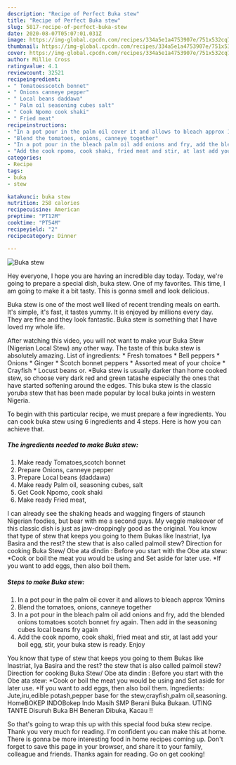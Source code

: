 ```yaml
---
description: "Recipe of Perfect Buka stew"
title: "Recipe of Perfect Buka stew"
slug: 5817-recipe-of-perfect-buka-stew
date: 2020-08-07T05:07:01.031Z
image: https://img-global.cpcdn.com/recipes/334a5e1a4753907e/751x532cq70/buka-stew-recipe-main-photo.jpg
thumbnail: https://img-global.cpcdn.com/recipes/334a5e1a4753907e/751x532cq70/buka-stew-recipe-main-photo.jpg
cover: https://img-global.cpcdn.com/recipes/334a5e1a4753907e/751x532cq70/buka-stew-recipe-main-photo.jpg
author: Millie Cross
ratingvalue: 4.1
reviewcount: 32521
recipeingredient:
- " Tomatoesscotch bonnet"
- " Onions canneye pepper"
- " Local beans daddawa"
- " Palm oil seasoning cubes salt"
- " Cook Npomo cook shaki"
- " Fried meat"
recipeinstructions:
- "In a pot pour in the palm oil cover it and allows to bleach approx 10mins"
- "Blend the tomatoes, onions, canneye together"
- "In a pot pour in the bleach palm oil add onions and fry, add the blended onions tomatoes scotch bonnet fry again. Then add in the seasoning cubes local beans fry again"
- "Add the cook npomo, cook shaki, fried meat and stir, at last add your boil egg, stir, your buka stew is ready. Enjoy"
categories:
- Recipe
tags:
- buka
- stew

katakunci: buka stew 
nutrition: 258 calories
recipecuisine: American
preptime: "PT12M"
cooktime: "PT54M"
recipeyield: "2"
recipecategory: Dinner

---
```



![Buka stew](https://img-global.cpcdn.com/recipes/334a5e1a4753907e/751x532cq70/buka-stew-recipe-main-photo.jpg)

Hey everyone, I hope you are having an incredible day today. Today, we're going to prepare a special dish, buka stew. One of my favorites. This time, I am going to make it a bit tasty. This is gonna smell and look delicious.

Buka stew is one of the most well liked of recent trending meals on earth. It's simple, it's fast, it tastes yummy. It is enjoyed by millions every day. They are fine and they look fantastic. Buka stew is something that I have loved my whole life.

After watching this video, you will not want to make your Buka Stew (Nigerian Local Stew) any other way. The taste of this buka stew is absolutely amazing. List of ingredients: * Fresh tomatoes * Bell peppers * Onions * Ginger * Scotch bonnet peppers * Assorted meat of your choice * Crayfish * Locust beans or. *Buka stew is usually darker than home cooked stew, so choose very dark red and green tatashe especially the ones that have started softening around the edges. This buka stew is the classic yoruba stew that has been made popular by local buka joints in western Nigeria.


To begin with this particular recipe, we must prepare a few ingredients. You can cook buka stew using 6 ingredients and 4 steps. Here is how you can achieve that.

<!--inarticleads1-->

##### The ingredients needed to make Buka stew:

1. Make ready  Tomatoes,scotch bonnet
1. Prepare  Onions, canneye pepper
1. Prepare  Local beans (daddawa)
1. Make ready  Palm oil, seasoning cubes, salt
1. Get  Cook Npomo, cook shaki
1. Make ready  Fried meat,


I can already see the shaking heads and wagging fingers of staunch Nigerian foodies, but bear with me a second guys. My veggie makeover of this classic dish is just as jaw-droppingly good as the original. You know that type of stew that keeps you going to them Bukas like Inastriat, Iya Basira and the rest? the stew that is also called palmoil stew? Direction for cooking Buka Stew/ Obe ata dindin : Before you start with the Obe ata stew: *Cook or boil the meat you would be using and Set aside for later use. *If you want to add eggs, then also boil them. 

<!--inarticleads2-->

##### Steps to make Buka stew:

1. In a pot pour in the palm oil cover it and allows to bleach approx 10mins
1. Blend the tomatoes, onions, canneye together
1. In a pot pour in the bleach palm oil add onions and fry, add the blended onions tomatoes scotch bonnet fry again. Then add in the seasoning cubes local beans fry again
1. Add the cook npomo, cook shaki, fried meat and stir, at last add your boil egg, stir, your buka stew is ready. Enjoy


You know that type of stew that keeps you going to them Bukas like Inastriat, Iya Basira and the rest? the stew that is also called palmoil stew? Direction for cooking Buka Stew/ Obe ata dindin : Before you start with the Obe ata stew: *Cook or boil the meat you would be using and Set aside for later use. *If you want to add eggs, then also boil them. Ingredients: Jute,iru,edible potash,pepper base  for the stew,crayfish,palm oil,seasoning. HomeBOKEP INDOBokep Indo Masih SMP Berani Buka Bukaan. UTING TANTE Disuruh Buka BH Beneran Dibuka, Kacau !! 

So that's going to wrap this up with this special food buka stew recipe. Thank you very much for reading. I'm confident you can make this at home. There is gonna be more interesting food in home recipes coming up. Don't forget to save this page in your browser, and share it to your family, colleague and friends. Thanks again for reading. Go on get cooking!
